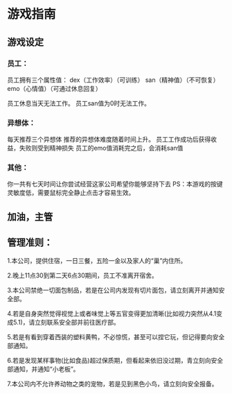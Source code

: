 # 游戏指南

## 游戏设定 
### 员工：
员工拥有三个属性值：
dex（工作效率）（可训练）
san（精神值）（不可恢复）
emo（心情值）（可通过休息回复）

员工休息当天无法工作。
员工san值为0时无法工作。


### 异想体：
每天推荐三个异想体
推荐的异想体难度随着时间上升。
员工工作成功后获得收益，失败则受到精神损失
员工的emo值消耗完之后，会消耗san值

### 其他：
你一共有七天时间让你尝试经营这家公司希望你能够坚持下去
PS：本游戏的按键灵敏度低，需要鼠标完全静止点击才容易生效。

## 加油，主管

## 管理准则：
<p>1.本公司，提供住宿，一日三餐，五险一金以及家人的“巢”内住所。</p>
<p>2.晚上11点30到第二天6点30期间，员工不准离开宿舍。</p>
<p>3.本公司禁绝一切面包制品，若是在公司内发现有切片面包，请立刻离开并通知安全部。</p>
<p>4.若是自身突然觉得视觉上或者味觉上等五官变得更加清晰(比如视力突然从4.1变成5.1)，请立刻联系安全部并前往医疗部。</p>
<p>5.若是有看到穿着西装的塑料黄鸭，不必惊慌，甚至可以捏它玩，但记得要向安全部通知。</p>
<p>6.若是发现某样事物(比如食品)超过保质期，但看起来依旧没过期，青立刻向安全部通知，并通知“小老板”。</p>
<p>7.本公司内不允许养动物之类的宠物，若是见到黑色小鸟，请立刻向安全报备。</p>